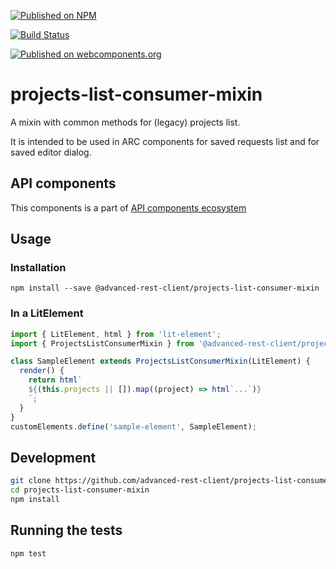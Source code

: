 [![Published on NPM](https://img.shields.io/npm/v/@advanced-rest-client/projects-list-consumer-mixin.svg)](https://www.npmjs.com/package/@advanced-rest-client/projects-list-consumer-mixin)

[![Build Status](https://travis-ci.org/advanced-rest-client/projects-list-consumer-mixin.svg?branch=stage)](https://travis-ci.org/advanced-rest-client/projects-list-consumer-mixin)

[![Published on webcomponents.org](https://img.shields.io/badge/webcomponents.org-published-blue.svg)](https://www.webcomponents.org/element/advanced-rest-client/projects-list-consumer-mixin)


# projects-list-consumer-mixin

A mixin with common methods for (legacy) projects list.

It is intended to be used in ARC components for saved requests list and for saved editor dialog.

## API components

This components is a part of [API components ecosystem](https://elements.advancedrestclient.com/)

## Usage

### Installation
```
npm install --save @advanced-rest-client/projects-list-consumer-mixin
```

### In a LitElement

```js
import { LitElement, html } from 'lit-element';
import { ProjectsListConsumerMixin } from '@advanced-rest-client/projects-list-consumer-mixin/projects-list-consumer-mixin.js';

class SampleElement extends ProjectsListConsumerMixin(LitElement) {
  render() {
    return html`
    ${(this.projects || []).map((project) => html`...`)}
    `;
  }
}
customElements.define('sample-element', SampleElement);
```

## Development

```sh
git clone https://github.com/advanced-rest-client/projects-list-consumer-mixin
cd projects-list-consumer-mixin
npm install
```

## Running the tests
```sh
npm test
```
